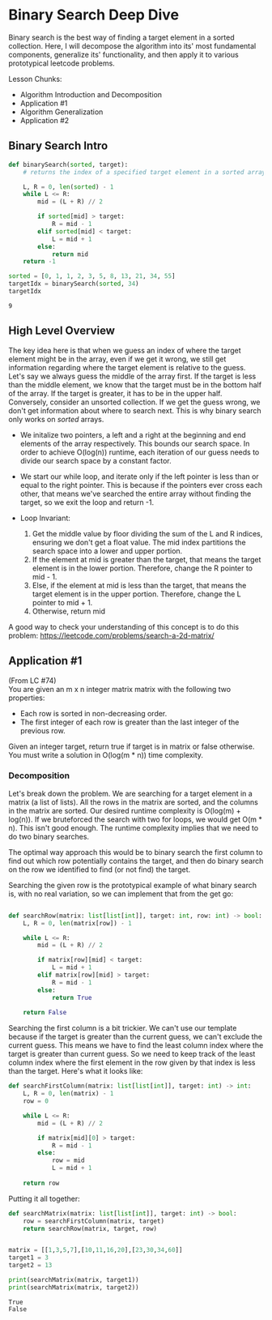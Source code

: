 # Binary Search Deep Dive

Binary search is the best way of finding a target element in a sorted collection. Here, I will decompose the algorithm into its' most fundamental components, generalize its' functionality, and then apply it to various prototypical leetcode problems.

Lesson Chunks:
- Algorithm Introduction and Decomposition
- Application #1
- Algorithm Generalization
- Application #2

## Binary Search Intro


```python
def binarySearch(sorted, target):
    # returns the index of a specified target element in a sorted array in O(log(n)) time. if sorted does not contain the target, return -1.

    L, R = 0, len(sorted) - 1
    while L <= R:
        mid = (L + R) // 2

        if sorted[mid] > target:
            R = mid - 1
        elif sorted[mid] < target:
            L = mid + 1
        else:
            return mid
    return -1

sorted = [0, 1, 1, 2, 3, 5, 8, 13, 21, 34, 55]
targetIdx = binarySearch(sorted, 34)
targetIdx
```




    9



## High Level Overview
The key idea here is that when we guess an index of where the target element might be in the array, even if we get it wrong, we still get information regarding where the target element is relative to the guess. Let's say we always guess the middle of the array first. If the target is less than the middle element, we know that the target must be in the bottom half of the array. If the target is greater, it has to be in the upper half. Conversely, consider an unsorted collection. If we get the guess wrong, we don't get information about where to search next. This is why binary search only works on *sorted* arrays.

- We initalize two pointers, a left and a right at the beginning and end elements of the array respectively. This bounds our search space. In order to achieve O(log(n)) runtime, each iteration of our guess needs to divide our search space by a constant factor.

- We start our while loop, and iterate only if the left pointer is less than or equal to the right pointer. This is because if the pointers ever cross each other, that means we've searched the entire array without finding the target, so we exit the loop and return -1. 

- Loop Invariant:
    1) Get the middle value by floor dividing the sum of the L and R indices, ensuring we don't get a float value. The mid index partitions the search space into a lower and upper portion.
    2) If the element at mid is greater than the target, that means the target element is in the lower portion. Therefore, change the R pointer to mid - 1. 
    3) Else, if the element at mid is less than the target, that means the target element is in the upper portion. Therefore, change the L pointer to mid + 1.
    4) Otherwise, return mid


A good way to check your understanding of this concept is to do this problem:
https://leetcode.com/problems/search-a-2d-matrix/

## Application #1

(From LC #74) \
You are given an m x n integer matrix matrix with the following two properties:
- Each row is sorted in non-decreasing order.
- The first integer of each row is greater than the last integer of the previous row.

Given an integer target, return true if target is in matrix or false otherwise. You must write a solution in O(log(m * n)) time complexity.

### Decomposition

Let's break down the problem.
 We are searching for a target element in a matrix (a list of lists). All the rows in the matrix are sorted, and the columns in the matrix are sorted. Our desired runtime complexity is O(log(m) + log(n)). If we bruteforced the search with two for loops, we would get O(m * n). This isn't good enough. The runtime complexity implies that we need to do two binary searches.

The optimal way approach this would be to binary search the first column to find out which row potentially contains the target, and then do binary search on the row we identified to find (or not find) the target.

Searching the given row is the prototypical example of what binary search is, with no real variation, so we can implement that from the get go:


```python

def searchRow(matrix: list[list[int]], target: int, row: int) -> bool:
    L, R = 0, len(matrix[row]) - 1

    while L <= R:
        mid = (L + R) // 2

        if matrix[row][mid] < target:
            L = mid + 1
        elif matrix[row][mid] > target:
            R = mid - 1
        else:
            return True
        
    return False
```

Searching the first column is a bit trickier. We can't use our template because if the target is greater than the current guess, we can't exclude the current guess. This means we have to find the least column index where the target is greater than current guess. So we need to keep track of the least column index where the first element in the row given by that index is less than the target. Here's what it looks like:


```python
def searchFirstColumn(matrix: list[list[int]], target: int) -> int:
    L, R = 0, len(matrix) - 1
    row = 0

    while L <= R:
        mid = (L + R) // 2

        if matrix[mid][0] > target:
            R = mid - 1
        else:
            row = mid
            L = mid + 1
    
    return row
```

Putting it all together:


```python
def searchMatrix(matrix: list[list[int]], target: int) -> bool:
    row = searchFirstColumn(matrix, target)
    return searchRow(matrix, target, row)


matrix = [[1,3,5,7],[10,11,16,20],[23,30,34,60]]
target1 = 3
target2 = 13

print(searchMatrix(matrix, target1))
print(searchMatrix(matrix, target2))


```

    True
    False
    
